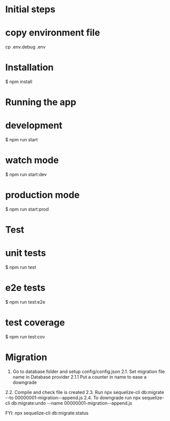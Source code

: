 # Initial steps
# copy environment file
cp .env.debug .env

# Installation
$ npm install

# Running the app
# development
$ npm run start
# watch mode
$ npm run start:dev
# production mode
$ npm run start:prod

# Test
# unit tests
$ npm run test
# e2e tests
$ npm run test:e2e
# test coverage
$ npm run test:cov

# Migration
1. Go to database folder and setup config/config.json 
2.1. Set migration file name in Database provider
2.1.1 Put a counter in name to ease a downgrade

2.2. Compile and check file is created
2.3. Run
npx sequelize-cli db:migrate --to 00000001-migration--append.js
2.4. To downgrade run
npx sequelize-cli db:migrate:undo --name 00000001-migration--append.js

FYI:
npx sequelize-cli db:migrate:status